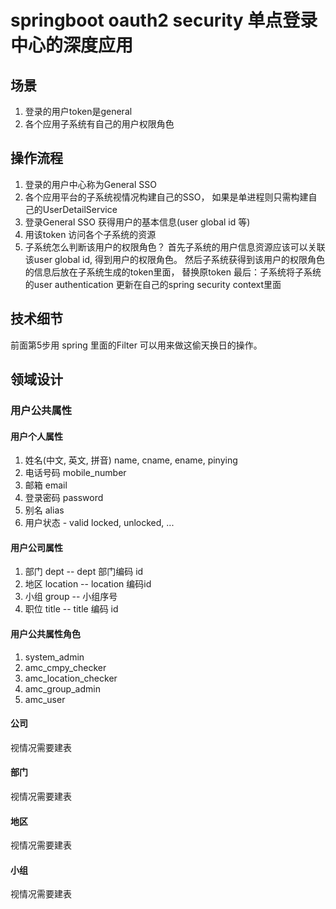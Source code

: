 # springboot oauth2 security 单点登录中心的深度应用
##  场景
1. 登录的用户token是general
2. 各个应用子系统有自己的用户权限角色


## 操作流程
 1. 登录的用户中心称为General SSO
 2. 各个应用平台的子系统视情况构建自己的SSO， 如果是单进程则只需构建自己的UserDetailService
 3. 登录General SSO 获得用户的基本信息(user global id 等)
 4. 用该token 访问各个子系统的资源
 5. 子系统怎么判断该用户的权限角色？
	首先子系统的用户信息资源应该可以关联该user global id, 得到用户的权限角色。
	然后子系统获得到该用户的权限角色的信息后放在子系统生成的token里面， 替换原token
	最后：子系统将子系统的user authentication 更新在自己的spring security context里面


## 技术细节
前面第5步用 spring 里面的Filter 可以用来做这偷天换日的操作。


## 领域设计
### 用户公共属性
#### 用户个人属性
1. 姓名(中文, 英文, 拼音) name, cname, ename, pinying
2. 电话号码 mobile_number
3. 邮箱 email
4. 登录密码 password
5. 别名 alias
6. 用户状态 - valid locked, unlocked, ...

#### 用户公司属性
1. 部门 dept -- dept 部门编码 id
2. 地区 location -- location 编码id
3. 小组 group -- 小组序号
4. 职位 title -- title 编码 id

#### 用户公共属性角色
1. system_admin
2. amc_cmpy_checker
3. amc_location_checker
4. amc_group_admin
5. amc_user

#### 公司
视情况需要建表
#### 部门
视情况需要建表
#### 地区
视情况需要建表
#### 小组
视情况需要建表